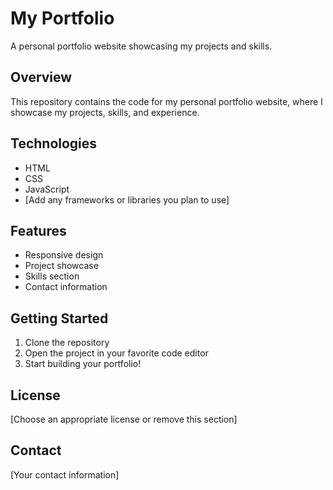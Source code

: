 # My Portfolio

A personal portfolio website showcasing my projects and skills.

## Overview

This repository contains the code for my personal portfolio website, where I showcase my projects, skills, and experience.

## Technologies

- HTML
- CSS
- JavaScript
- [Add any frameworks or libraries you plan to use]

## Features

- Responsive design
- Project showcase
- Skills section
- Contact information

## Getting Started

1. Clone the repository
2. Open the project in your favorite code editor
3. Start building your portfolio!

## License

[Choose an appropriate license or remove this section]

## Contact

[Your contact information] 
